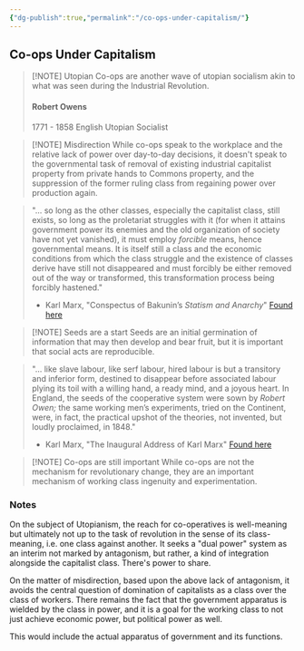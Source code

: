 ```yaml
---
{"dg-publish":true,"permalink":"/co-ops-under-capitalism/"}
---
```



## Co-ops Under Capitalism

>[!NOTE] Utopian
>Co-ops are another wave of utopian socialism akin to what was seen during the Industrial Revolution. 
>#### Robert Owens
>1771 - 1858
>English Utopian Socialist

>[!NOTE] Misdirection
>While co-ops speak to the workplace and the relative lack of power over day-to-day decisions, it doesn't speak to the governmental task of removal of existing industrial capitalist property from private hands to Commons property, and the suppression of the former ruling class from regaining power over production again.

>"... so long as the other classes, especially the capitalist class, still exists, so long as the proletariat struggles with it (for when it attains government power its enemies and the old organization of society have not yet vanished), it must employ _forcible_ means, hence governmental means. It is itself still a class and the economic conditions from which the class struggle and the existence of classes derive have still not disappeared and must forcibly be either removed out of the way or transformed, this transformation process being forcibly hastened."
>
>- Karl Marx, "Conspectus of Bakunin’s  _Statism and Anarchy_" [Found here](https://www.marxists.org/archive/marx/works/1874/04/bakunin-notes.htm)

>[!NOTE] Seeds are a start
>Seeds are an initial germination of information that may then develop and bear fruit, but it is important that social acts are reproducible.


>"... like slave labour, like serf labour, hired labour is but a transitory and inferior form, destined to disappear before associated labour plying its toil with a willing hand, a ready mind, and a joyous heart. In England, the seeds of the cooperative system were sown by _Robert Owen;_ the same working men’s experiments, tried on the Continent, were, in fact, the practical upshot of the theories, not invented, but loudly proclaimed, in 1848."
>
>	- Karl Marx, "The Inaugural Address of Karl Marx" [Found here](https://www.marxists.org/archive/marx/iwma/archive/eichhoff/iwma-history/ch03.htm)

>[!NOTE] Co-ops are still important
>While co-ops are not the mechanism for revolutionary change, they are an important mechanism of working class ingenuity and experimentation. 



### Notes

On the subject of Utopianism, the reach for co-operatives is well-meaning but ultimately not up to the task of revolution in the sense of its class-meaning, i.e. one class against another. It seeks a "dual power" system as an interim not marked by antagonism, but rather, a kind of integration alongside the capitalist class. There's power to share.

On the matter of misdirection, based upon the above lack of antagonism, it avoids the central question of domination of capitalists as a class over the class of workers. There remains the fact that the government apparatus is wielded by the class in power, and it is a goal for the working class to not just achieve economic power, but political power as well.

This would include the actual apparatus of government and its functions.

